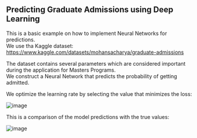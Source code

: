 ## Predicting Graduate Admissions using Deep Learning

This is a basic example on how to implement Neural Networks for predictions. \
We use tha Kaggle dataset: https://www.kaggle.com/datasets/mohansacharya/graduate-admissions

The dataset contains several parameters which are considered important during the application for Masters Programs. \
We construct a Neural Network that predicts the probability of getting admitted.

We optimize the learning rate by selecting the value that minimizes the loss:

![image](https://github.com/alexisdpc/GraduateAdmissions-Kaggle/assets/124795834/adca4247-36a5-42e2-a7a4-10f3d0decf17)

This is a comparison of the model predictions with the true values:

![image](https://github.com/alexisdpc/GraduateAdmissions-Kaggle/assets/124795834/3c09266f-b54b-46de-b0a3-5356f7aade45)



